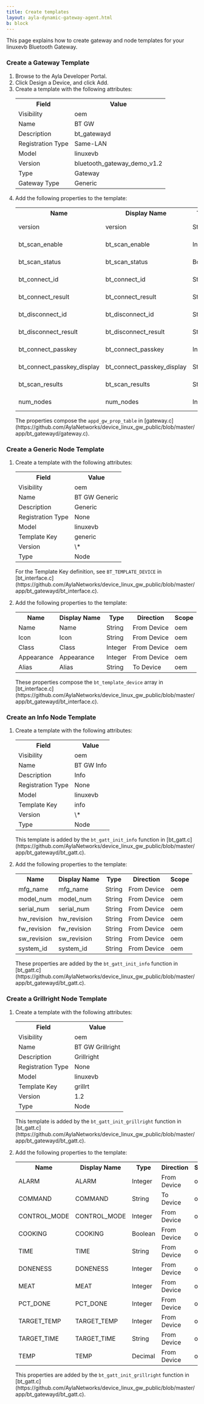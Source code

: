 ```yaml
---
title: Create templates
layout: ayla-dynamic-gateway-agent.html
b: block
---
```


This page explains how to create gateway and node templates for your linuxevb Bluetooth Gateway.

### Create a Gateway Template
<ol>
<li>Browse to the Ayla Developer Portal.</li>
<li>Click Design a Device, and click Add.</li>
<li>Create a template with the following attributes:
<table class="key-value-table">
<tr><th>Field</th><th>Value</th></tr>
<tr><td>Visibility</td><td>oem</td></tr>
<tr><td>Name</td><td>BT GW</td></tr>
<tr><td>Description</td><td>bt_gatewayd</td></tr>
<tr><td>Registration Type</td><td>Same-LAN</td></tr>
<tr><td>Model</td><td>linuxevb</td></tr>
<tr><td>Version</td><td>bluetooth_gateway_demo_v1.2</td></tr>
<tr><td>Type</td><td>Gateway</td></tr>
<tr><td>Gateway Type</td><td>Generic</td></tr>
</table>
</li>
<li>Add the following properties to the template:
<table class="key-value-table">
<tr><th>Name</th><th>Display Name</th><th>Type</th><th>Direction</th><th>Scope</th></tr>
<tr><td>version</td><td>version</td><td>String</td><td>From Device</td><td>oem</td></tr>
<tr><td>bt_scan_enable</td><td>bt_scan_enable</td><td>Integer</td><td>To Device</td><td>oem</td></tr>
<tr><td>bt_scan_status</td><td>bt_scan_status</td><td>Boolean</td><td>From Device</td><td>oem</td></tr>
<tr><td>bt_connect_id</td><td>bt_connect_id</td><td>String</td><td>To Device</td><td>oem</td></tr>
<tr><td>bt_connect_result</td><td>bt_connect_result</td><td>String</td><td>From Device</td><td>oem</td></tr>
<tr><td>bt_disconnect_id</td><td>bt_disconnect_id</td><td>String</td><td>To Device</td><td>oem</td></tr>
<tr><td>bt_disconnect_result</td><td>bt_disconnect_result</td><td>String</td><td>From Device</td><td>oem</td></tr>
<tr><td>bt_connect_passkey</td><td>bt_connect_passkey</td><td>Integer</td><td>To Device</td><td>oem</td></tr>
<tr><td>bt_connect_passkey_display</td><td>bt_connect_passkey_display</td><td>String</td><td>From Device</td><td>oem</td></tr>
<tr><td>bt_scan_results</td><td>bt_scan_results</td><td>String</td><td>From Device</td><td>oem</td></tr>
<tr><td>num_nodes</td><td>num_nodes</td><td>Integer</td><td>From Device</td><td>oem</td></tr>
</table>
<p>The properties compose the <code>appd_gw_prop_table</code> in [gateway.c](https://github.com/AylaNetworks/device_linux_gw_public/blob/master/app/bt_gatewayd/gateway.c).</p>
</li>
</ol>

### Create a Generic Node Template
<ol>
<li>Create a template with the following attributes:
<table class="key-value-table">
<tr><th>Field</th><th>Value</th></tr>
<tr><td>Visibility</td><td>oem</td></tr>
<tr><td>Name</td><td>BT GW Generic</td></tr>
<tr><td>Description</td><td>Generic</td></tr>
<tr><td>Registration Type</td><td>None</td></tr>
<tr><td>Model</td><td>linuxevb</td></tr>
<tr><td>Template Key</td><td>generic</td></tr>
<tr><td>Version</td><td>\*</td></tr>
<tr><td>Type</td><td>Node</td></tr>
</table>
<p>For the Template Key definition, see <code>BT_TEMPLATE_DEVICE</code> in [bt_interface.c](https://github.com/AylaNetworks/device_linux_gw_public/blob/master/app/bt_gatewayd/bt_interface.c).</p>
</li>
<li>Add the following properties to the template:
<table class="key-value-table">
<tr><th>Name</th><th>Display Name</th><th>Type</th><th>Direction</th><th>Scope</th></tr>
<tr><td>Name</td><td>Name</td><td>String</td><td>From Device</td><td>oem</td></tr>
<tr><td>Icon</td><td>Icon</td><td>String</td><td>From Device</td><td>oem</td></tr>
<tr><td>Class</td><td>Class</td><td>Integer</td><td>From Device</td><td>oem</td></tr>
<tr><td>Appearance</td><td>Appearance</td><td>Integer</td><td>From Device</td><td>oem</td></tr>
<tr><td>Alias</td><td>Alias</td><td>String</td><td>To Device</td><td>oem</td></tr>
</table>
<p>These properties compose the <code>bt_template_device</code> array in [bt_interface.c](https://github.com/AylaNetworks/device_linux_gw_public/blob/master/app/bt_gatewayd/bt_interface.c).</p>
</li>
</ol>

### Create an Info Node Template
<ol>
<li>Create a template with the following attributes:
<table class="key-value-table">
<tr><th>Field</th><th>Value</th></tr>
<tr><td>Visibility</td><td>oem</td></tr>
<tr><td>Name</td><td>BT GW Info</td></tr>
<tr><td>Description</td><td>Info</td></tr>
<tr><td>Registration Type</td><td>None</td></tr>
<tr><td>Model</td><td>linuxevb</td></tr>
<tr><td>Template Key</td><td>info</td></tr>
<tr><td>Version</td><td>\*</td></tr>
<tr><td>Type</td><td>Node</td></tr>
</table>
<p>This template is added by the <code>bt_gatt_init_info</code> function in [bt_gatt.c](https://github.com/AylaNetworks/device_linux_gw_public/blob/master/app/bt_gatewayd/bt_gatt.c).</p>
</li>
<li>Add the following properties to the template:
<table class="key-value-table">
<tr><th>Name</th><th>Display Name</th><th>Type</th><th>Direction</th><th>Scope</th></tr>
<tr><td>mfg_name</td><td>mfg_name</td><td>String</td><td>From Device</td><td>oem</td></tr>
<tr><td>model_num</td><td>model_num</td><td>String</td><td>From Device</td><td>oem</td></tr>
<tr><td>serial_num</td><td>serial_num</td><td>String</td><td>From Device</td><td>oem</td></tr>
<tr><td>hw_revision</td><td>hw_revision</td><td>String</td><td>From Device</td><td>oem</td></tr>
<tr><td>fw_revision</td><td>fw_revision</td><td>String</td><td>From Device</td><td>oem</td></tr>
<tr><td>sw_revision</td><td>sw_revision</td><td>String</td><td>From Device</td><td>oem</td></tr>
<tr><td>system_id</td><td>system_id</td><td>String</td><td>From Device</td><td>oem</td></tr>
</table>
<p>These properties are added by the <code>bt_gatt_init_info</code> function in [bt_gatt.c](https://github.com/AylaNetworks/device_linux_gw_public/blob/master/app/bt_gatewayd/bt_gatt.c).</p>
</li>
</ol>

### Create a Grillright Node Template
<ol>
<li>Create a template with the following attributes:
<table class="key-value-table">
<tr><th>Field</th><th>Value</th></tr>
<tr><td>Visibility</td><td>oem</td></tr>
<tr><td>Name</td><td>BT GW Grillright</td></tr>
<tr><td>Description</td><td>Grillright</td></tr>
<tr><td>Registration Type</td><td>None</td></tr>
<tr><td>Model</td><td>linuxevb</td></tr>
<tr><td>Template Key</td><td>grillrt</td></tr>
<tr><td>Version</td><td>1.2</td></tr>
<tr><td>Type</td><td>Node</td></tr>
</table>
<p>This template is added by the <code>bt_gatt_init_grillright</code> function in [bt_gatt.c](https://github.com/AylaNetworks/device_linux_gw_public/blob/master/app/bt_gatewayd/bt_gatt.c).</p>
</li>
<li>Add the following properties to the template:
<table class="key-value-table">
<tr><th>Name</th><th>Display Name</th><th>Type</th><th>Direction</th><th>Scope</th></tr>
<tr><td>ALARM</td><td>ALARM</td><td>Integer</td><td>From Device</td><td>oem</td></tr>
<tr><td>COMMAND</td><td>COMMAND</td><td>String</td><td>To Device</td><td>oem</td></tr>
<tr><td>CONTROL_MODE</td><td>CONTROL_MODE</td><td>Integer</td><td>From Device</td><td>oem</td></tr>
<tr><td>COOKING</td><td>COOKING</td><td>Boolean</td><td>From Device</td><td>oem</td></tr>
<tr><td>TIME</td><td>TIME</td><td>String</td><td>From Device</td><td>oem</td></tr>
<tr><td>DONENESS</td><td>DONENESS</td><td>Integer</td><td>From Device</td><td>oem</td></tr>
<tr><td>MEAT</td><td>MEAT</td><td>Integer</td><td>From Device</td><td>oem</td></tr>
<tr><td>PCT_DONE</td><td>PCT_DONE</td><td>Integer</td><td>From Device</td><td>oem</td></tr>
<tr><td>TARGET_TEMP</td><td>TARGET_TEMP</td><td>Integer</td><td>From Device</td><td>oem</td></tr>
<tr><td>TARGET_TIME</td><td>TARGET_TIME</td><td>String</td><td>From Device</td><td>oem</td></tr>
<tr><td>TEMP</td><td>TEMP</td><td>Decimal</td><td>From Device</td><td>oem</td></tr>
</table>
<p>This properties are added by the <code>bt_gatt_init_grillright</code> function in [bt_gatt.c](https://github.com/AylaNetworks/device_linux_gw_public/blob/master/app/bt_gatewayd/bt_gatt.c).</p>
</li>
</ol>
